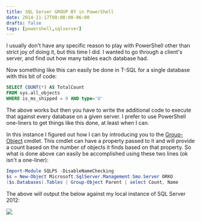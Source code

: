```yaml
---
title: SQL Server GROUP BY in PowerShell
date: 2014-11-17T08:00:00-06:00
drafts: false
tags: [powershell,sqlserver]
---
```


I usually don't have any specific reason to play with PowerShell other than strict joy of doing it, but this time I did. I wanted to go through a client's server, and find out how many tables each database had.

Now something like this can easily be done in T-SQL for a single database with this bit of code:

```sql
SELECT COUNT(*) AS TotalCount
FROM sys.all_objects
WHERE is_ms_shipped = 0 AND type='U'
```

The above works but then you have to write the additional code to execute that against every database on a given server. I prefer to use PowerShell one-liners to get things like this done, at least when I can.

In this instance I figured out how I can by introducing you to the <a href="http://technet.microsoft.com/en-us/library/ee176864.aspx" target="_blank">Group-Object</a> cmdlet. This cmdlet can have a property passed to it and will provide a count based on the number of objects it finds based on that property. So what is done above can easily be accomplished using these two lines (ok isn't a one-liner):

```powershell
Import-Module SQLPS -DisableNameChecking
$s = New-Object Microsoft.SqlServer.Management.Smo.Server ORKO
($s.Databases).Tables | Group-Object Parent | select Count, Name
```

The above will output the below against my local instance of SQL Server 2012:

![](/images/groupobject.png)
